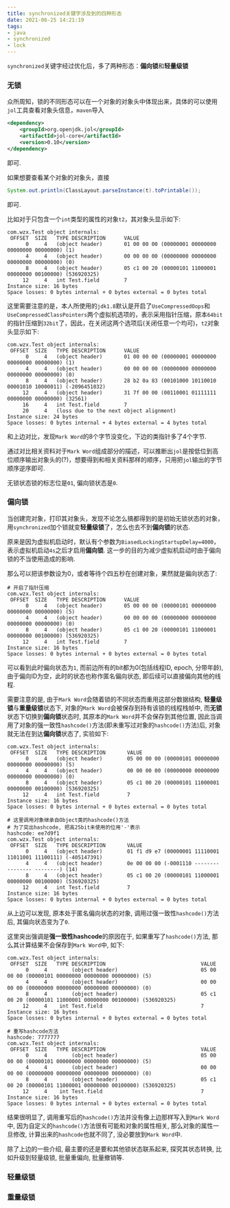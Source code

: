 ```yaml
---
title: synchronized关键字涉及到的四种形态
date: 2021-06-25 14:21:19
tags:
- java
- synchronized
- lock
---
```


`synchronized`关键字经过优化后，多了两种形态：**偏向锁**和**轻量级锁**

### 无锁

众所周知，锁的不同形态可以在一个对象的对象头中体现出来，具体的可以使用`jol`工具查看对象头信息，`maven`导入
```xml
<dependency>
    <groupId>org.openjdk.jol</groupId>
    <artifactId>jol-core</artifactId>
    <version>0.10</version>
</dependency>
```
即可. 

如果想要查看某个对象的对象头，直接
```java
System.out.println(ClassLayout.parseInstance(t).toPrintable());
```
即可. 

比如对于只包含一个`int`类型的属性的对象`t2`，其对象头显示如下:

```shell
com.wzx.Test object internals:
 OFFSET  SIZE   TYPE DESCRIPTION      VALUE
      0     4   (object header)       01 00 00 00 (00000001 00000000 00000000 00000000) (1)
      4     4   (object header)       00 00 00 00 (00000000 00000000 00000000 00000000) (0)
      8     4   (object header)       05 c1 00 20 (00000101 11000001 00000000 00100000) (536920325)
     12     4   int Test.field        7
Instance size: 16 bytes
Space losses: 0 bytes internal + 0 bytes external = 0 bytes total
```

这里需要注意的是，本人所使用的`jdk1.8`默认是开启了`UseCompressedOops`和`UseCompressedClassPointers`两个虚拟机选项的，表示采用指针压缩，原本`64bit`的指针压缩到`32bit`了，因此，在关闭这两个选项后(关闭任意一个均可)，`t2`对象头显示如下:

```shell
com.wzx.Test object internals:
 OFFSET  SIZE   TYPE DESCRIPTION      VALUE
      0     4   (object header)       01 00 00 00 (00000001 00000000 00000000 00000000) (1)
      4     4   (object header)       00 00 00 00 (00000000 00000000 00000000 00000000) (0)
      8     4   (object header)       28 b2 0a 83 (00101000 10110010 00001010 10000011) (-2096451032)
     12     4   (object header)       31 7f 00 00 (00110001 01111111 00000000 00000000) (32561)
     16     4   int Test.field        7
     20     4   (loss due to the next object alignment)
Instance size: 24 bytes
Space losses: 0 bytes internal + 4 bytes external = 4 bytes total
```

和上边对比，发现`Mark Word`的8个字节没变化，下边的类指针多了4个字节.

通过对比相关资料对于`Mark Word`组成部分的描述，可以推断出`jol`是按低位到高位顺序输出对象头的(?)，想要得到和相关资料那样的顺序，只用把`jol`输出的字节顺序逆序即可.

无锁状态锁的标志位是`01`, 偏向锁状态是`0`.

### 偏向锁

当创建完对象，打印其对象头，发现不论怎么搞都得到的是初始无锁状态的对象，用`synchronized`加个锁就变**轻量级锁**了，怎么也去不到**偏向锁**的状态.

原来是因为虚拟机启动时，默认有个参数为`BiasedLockingStartupDelay=4000`，表示虚拟机启动`4s`之后才启用**偏向锁**. 这一步的目的为减少虚拟机启动时由于偏向锁的不当使用造成的影响.

那么可以把该参数设为0，或者等待个四五秒在创建对象，果然就是偏向状态了:

```shell
# 开启了指针压缩
com.wzx.Test object internals:
 OFFSET  SIZE   TYPE DESCRIPTION      VALUE
      0     4   (object header)       05 00 00 00 (00000101 00000000 00000000 00000000) (5)
      4     4   (object header)       00 00 00 00 (00000000 00000000 00000000 00000000) (0)
      8     4   (object header)       05 c1 00 20 (00000101 11000001 00000000 00100000) (536920325)
     12     4   int Test.field        7
Instance size: 16 bytes
Space losses: 0 bytes internal + 0 bytes external = 0 bytes total
```

可以看到此时偏向状态为`1`, 而前边所有的bit都为0(包括线程ID, epoch, 分带年龄), 由于偏向ID为空，此时的状态也称作匿名偏向状态, 即后续可以直接偏向其他的线程. 

需要注意的是, 由于`Mark Word`会随着锁的不同状态而重用这部分数据结构, **轻量级锁**与**重量级锁**状态下, 对象的`Mark Word`会被保存到持有该锁的线程栈帧中, 而**无锁**状态下切换到**偏向锁**状态时, 其原本的`Mark Word`并不会保存到其他位置, 因此当调用了对象的强一致性`hashcode()`方法(即未重写过对象的`hashcode()`方法)后, 对象就无法在到达**偏向锁**状态了, 实验如下:

```shell
com.wzx.Test object internals:
 OFFSET  SIZE   TYPE DESCRIPTION       VALUE
      0     4   (object header)        05 00 00 00 (00000101 00000000 00000000 00000000) (5)
      4     4   (object header)        00 00 00 00 (00000000 00000000 00000000 00000000) (0)
      8     4   (object header)        05 c1 00 20 (00000101 11000001 00000000 00100000) (536920325)
     12     4   int Test.field         7
Instance size: 16 bytes
Space losses: 0 bytes internal + 0 bytes external = 0 bytes total

# 这里调用对象继承自Object类的hashcode()方法
# 为了突出hashcode, 把高25bit未使用的位用'-'表示
hashcode: ee7d9f1
com.wzx.Test object internals:
 OFFSET  SIZE   TYPE DESCRIPTION       VALUE
      0     4   (object header)        01 f1 d9 e7 (00000001 11110001 11011001 11100111) (-405147391)
      4     4   (object header)        0e 00 00 00 (-0001110 -------- -------- --------) (14)
      8     4   (object header)        05 c1 00 20 (00000101 11000001 00000000 00100000) (536920325)
     12     4   int Test.field         7
Instance size: 16 bytes
Space losses: 0 bytes internal + 0 bytes external = 0 bytes total
```

从上边可以发现, 原本处于匿名偏向状态的对象, 调用过强一致性`hashcode()`方法后, 其偏向状态变为了`0`.

这里突出强调是**强一致性hashcode**的原因在于, 如果重写了`hashcode()`方法, 那么其计算结果不会保存到`Mark Word`中, 如下:

```shell
com.wzx.Test object internals:
 OFFSET  SIZE   TYPE DESCRIPTION                               VALUE
      0     4        (object header)                           05 00 00 00 (00000101 00000000 00000000 00000000) (5)
      4     4        (object header)                           00 00 00 00 (00000000 00000000 00000000 00000000) (0)
      8     4        (object header)                           05 c1 00 20 (00000101 11000001 00000000 00100000) (536920325)
     12     4    int Test.field                                7
Instance size: 16 bytes
Space losses: 0 bytes internal + 0 bytes external = 0 bytes total

# 重写hashcode方法
hashcode: 7777777
com.wzx.Test object internals:
 OFFSET  SIZE   TYPE DESCRIPTION                               VALUE
      0     4        (object header)                           05 00 00 00 (00000101 00000000 00000000 00000000) (5)
      4     4        (object header)                           00 00 00 00 (00000000 00000000 00000000 00000000) (0)
      8     4        (object header)                           05 c1 00 20 (00000101 11000001 00000000 00100000) (536920325)
     12     4    int Test.field                                7
Instance size: 16 bytes
Space losses: 0 bytes internal + 0 bytes external = 0 bytes total
```

结果很明显了, 调用重写后的`hashcode()`方法并没有像上边那样写入到`Mark Word`中, 因为自定义的`hashcode()`方法很有可能和对象的属性相关, 那么对象的属性一旦修改, 计算出来的`hashcode`也就不同了, 没必要放到`Mark Word`中.

除了上边的一些介绍, 最主要的还是要和其他锁状态联系起来, 探究其状态转换, 比如升级到轻量级锁, 批量重偏向, 批量撤销等.

### 轻量级锁







### 重量级锁